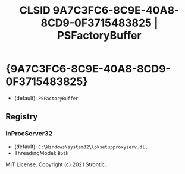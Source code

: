 ﻿---
title: "CLSID 9A7C3FC6-8C9E-40A8-8CD9-0F3715483825 | PSFactoryBuffer"
excerpt: What is COM-Object CLSID 9A7C3FC6-8C9E-40A8-8CD9-0F3715483825?
---

# {9A7C3FC6-8C9E-40A8-8CD9-0F3715483825}

* (default): `PSFactoryBuffer`

## Registry


### InProcServer32

* (default): `C:\Windows\system32\lpksetupproxyserv.dll`
* ThreadingModel: `Both`

MIT License. Copyright (c) 2021 Strontic.


